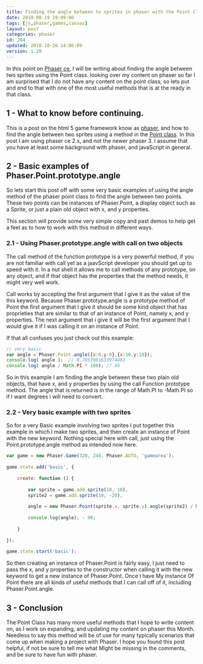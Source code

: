 ```yaml
---
title: Finding the angle between to sprites in phaser with the Point Class
date: 2018-08-19 19:09:00
tags: [js,phaser,games,canvas]
layout: post
categories: phaser
id: 264
updated: 2018-10-26 14:06:09
version: 1.20
---
```


In this point on [Phaser ce](https://photonstorm.github.io/phaser-ce/), I will be writing about finding the angle between two sprites using the Point class. looking over my content on phaser so far I am surprised that I do not have any content on the point class, so lets put and end to that with one of the most useful methods that is at the ready in that class.


<!-- more -->

## 1 - What to know before continuing.

This is a post on the html 5 game framework know as [phaser](https://phaser.io/), and how to find the angle between two sprites using a method in the [Point class](https://photonstorm.github.io/phaser-ce/Phaser.Point.html). In this post I am using phaser ce 2.x, and not the newer phaser 3. I assume that you have at least some background with phaser, and javaScript in general.

## 2 - Basic examples of Phaser.Point.prototype.angle

So lets start this post off with some very basic examples of using the angle method of the phaser point class to find the angle between two points. These two points can be instances of Phaser.Point, a display object such as a Sprite, or just a plain old object with x, and y properties.

This section will provide some very simple copy and past demos to help get a feel as to how to work with this method in different ways.

### 2.1 - Using Phaser.prototype.angle with call on two objects

The call method of the function prototype is a very powerful method, if you are not familiar with call yet as a jaavScript developer you should get up to speed with it. In a nut shell it allows me to call methods of any prototype, on any object, and if that object has the properties that the method needs, it might very well work. 

Call works by accepting the first argument that I give it as the value of the this keyword. Because Phaser.prototype.angle is a prototype method of Point the first argument that I give it should be some kind object that has proprieties that are similar to that of an instance of Point, namely x, and y properties. The next argument that i give it will be the first argument that I would give it if I was calling it on an instance of Point.

If that all confuses you just check out this example:

```js
// very basic
var angle = Phaser.Point.angle({x:0,y:0},{x:10,y:10});
console.log( angle );  // 0.7853981633974483
console.log( angle / Math.PI * 180); // 45
```

So in this example I am finding the angle between these two plain old objects, that have x, and y properties by using the call Function prototype method. The angle that is returned is in the range of Math.PI to -Math.PI so if I want degrees i will need to convert.

### 2.2 - Very basic example with two sprites

So for a very Basic example involving two sprites I put together this example in which I make two sprites, and then create an instance of Point with the new keyword. Nothing special here with call, just using the Point.prototype.angle method as intended now here.

```js
var game = new Phaser.Game(320, 240, Phaser.AUTO, 'gamearea');
 
game.state.add('basic', {
 
    create: function () {
 
        var sprite = game.add.sprite(10, 10),
        sprite2 = game.add.sprite(10, -20),
 
        angle = new Phaser.Point(sprite.x, sprite.y).angle(sprite2) / Math.PI * 180;
 
        console.log(angle); - 90;
 
    }
 
});
 
game.state.start('basic');
```

So then creating an instance of Phaser.Point is fairly easy, I just need to pass the x, and y properties to the constructor when calling it with the new keyword to get a new instance of Phaser.Point. Once I have My instance Of Point there are all kinds of useful methods that I can call off of it, including Phaser.Point.angle.

## 3 - Conclusion

The Point Class has many more useful methods that I hope to write content on, as I work on expanding, and updating my content on phaser this Month. Needless to say this method will be of use for many typically scenarios that come up when making a project with Phaser. I hope you found this post helpful, if not be sure to tell me what Might be missing in the comments, and be sure to have fun with phaser.